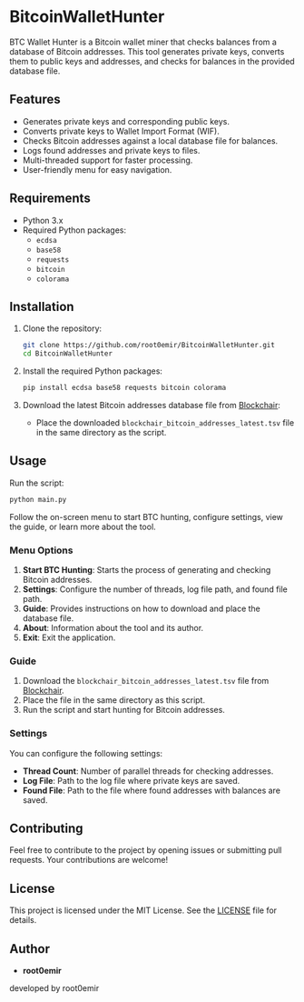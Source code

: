 # BitcoinWalletHunter


BTC Wallet Hunter is a Bitcoin wallet miner that checks balances from a database of Bitcoin addresses. This tool generates private keys, converts them to public keys and addresses, and checks for balances in the provided database file.

## Features

- Generates private keys and corresponding public keys.
- Converts private keys to Wallet Import Format (WIF).
- Checks Bitcoin addresses against a local database file for balances.
- Logs found addresses and private keys to files.
- Multi-threaded support for faster processing.
- User-friendly menu for easy navigation.

## Requirements

- Python 3.x
- Required Python packages:
  - `ecdsa`
  - `base58`
  - `requests`
  - `bitcoin`
  - `colorama`

## Installation

1. Clone the repository:
    ```sh
    git clone https://github.com/root0emir/BitcoinWalletHunter.git
    cd BitcoinWalletHunter
    ```

2. Install the required Python packages:
    ```sh
    pip install ecdsa base58 requests bitcoin colorama
    ```

3. Download the latest Bitcoin addresses database file from [Blockchair](https://gz.blockchair.com/bitcoin/addresses/):
    - Place the downloaded `blockchair_bitcoin_addresses_latest.tsv` file in the same directory as the script.

## Usage

Run the script:
```sh
python main.py
```

Follow the on-screen menu to start BTC hunting, configure settings, view the guide, or learn more about the tool.

### Menu Options

1. **Start BTC Hunting**: Starts the process of generating and checking Bitcoin addresses.
2. **Settings**: Configure the number of threads, log file path, and found file path.
3. **Guide**: Provides instructions on how to download and place the database file.
4. **About**: Information about the tool and its author.
5. **Exit**: Exit the application.

### Guide

1. Download the `blockchair_bitcoin_addresses_latest.tsv` file from [Blockchair](https://gz.blockchair.com/bitcoin/addresses/).
2. Place the file in the same directory as this script.
3. Run the script and start hunting for Bitcoin addresses.

### Settings

You can configure the following settings:
- **Thread Count**: Number of parallel threads for checking addresses.
- **Log File**: Path to the log file where private keys are saved.
- **Found File**: Path to the file where found addresses with balances are saved.

## Contributing

Feel free to contribute to the project by opening issues or submitting pull requests. Your contributions are welcome!

## License

This project is licensed under the MIT License. See the [LICENSE](LICENSE) file for details.

## Author

- **root0emir**

developed by root0emir
